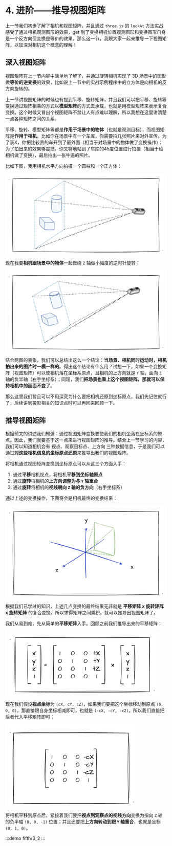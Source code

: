 # 4. 进阶——推导视图矩阵

上一节我们初步了解了相机和视图矩阵，并且通过 `three.js` 的 `lookAt` 方法实战感受了通过相机观测图形的效果，get 到了变换相机位置观测图形和变换图形自身是一个反方向但变换是等价的效果。那么这一节，我跟大家一起来推导一下视图矩阵，以加深对相机这个概念的理解！


## 深入视图矩阵

视图矩阵在上一节内容中简单地了解了，并通过旋转相机实现了 3D 场景中的图形做**等价的逆变换**的效果，比如说上一节中的实战示例程序中的立方体是向相机的反方向旋转的。

上一节讲视图矩阵的时候也有提到平移、旋转矩阵，并且我们可以把平移、旋转等变换通过矩阵相乘的方式以**模型矩阵**的方式去承载，也就是用模型矩阵来表示复合变换。这个时候又冒出个视图矩阵不禁让人有点难以理解，所以我想在这里讲清楚一点各种矩阵之间的关系。

平移、旋转、模型矩阵等都是**作用于场景中的物体**（也就是观测目标），而视图矩阵是**作用于相机**。比如你在场景中有一个车库，你需要拍几张照片来对外宣传。为了装X，你把比较贵的车开到了最外面（相当于对场景中的物体做了变换操作）；为了拍出来的效果够震撼，你又特地站到了车库的45度位置进行拍摄（相当于给相机做了变换），最后拍出一张牛逼的照片。

比如下图，我用相机水平方向拍摄一个圆柱和一个正方体：

![4.1](../../public/images/fifth/4.1.png)

现在我要**相机跟场景中的物体**一起做绕 `Z` 轴做小幅度的逆时针旋转：

![4.2](../../public/images/fifth/4.2.png)

结合两图的表象，我们可以总结出这么一个结论：**当场景、相机同时运动时，相机拍出来的图片时一模一样的**。得出这个结论有什么用？试想一下，如果一个变换矩阵（视图矩阵）可以使相机落在坐标系原点，且相机的上方向就是 `Y` 轴，面向 `Z` 轴的负半轴（右手坐标系）；同理，我们**把场景也乘上这个视图矩阵，那就可以保持相机中的画面不变了**。

那么这里我们暂且可以不用深究为什么要把相机还原到坐标原点，我们先记住就行了，后续讲到投影相关的知识点时可以再回来回顾一下。

## 推导视图矩阵

根据前文的讲述我们知道：通过视图矩阵变换要使我们的相机坐落在坐标系的原点。因此，我们就要基于这一点来进行视图矩阵的推导。结合上一节学习的内容，我们可以知道相机会有 视点、观察目标点、上方向 三种数据信息，于是我们可以通过**对这些相机信息的坐标原点还原**来推导出我们的视图矩阵。

将相机通过视图矩阵变换到坐标原点可以从这三个方面入手：
1. 通过**平移**相机视点，将相机**平移到坐标轴原点**
2. 通过**旋转**将相机的**上方向调整为与 `Y` 轴重合**
3. 通过**旋转**将相机的**视线朝向 `Z` 轴的负方向**（右手坐标系）

通过上述的变换操作，下图将会是相机最终的变换结果：

![4.3](../../public/images/fifth/4.3.png)

根据我们已学过的知识，上述几点变换的最终结果无非就是 **平移矩阵 x 旋转矩阵 x 旋转矩阵** 的复合变换。所以求得矩阵之间乘积，就可以推导出视图矩阵了。

我们从易到难，先从简单的**平移矩阵**入手。回顾之前我们推导出来的平移矩阵：

![3.3](../../public/images/fourth/3.3.png)

现在我们假设**视点坐标**为 `(cX, cY, cZ)`，如果我们要把这个坐标移动到原点 `(0, 0, 0)`，那直接跟自身坐标相减即可，也就是 `(-cX, -cY, -cZ)`。所以我们直接把后者代入平移矩阵即可：

![4.4](../../public/images/fifth/4.4.png)

将相机平移到原点后，紧接着我们要把**视点到观察点的视线方向**变换为指向 `Z` 轴的负半轴 `(0, 0, -1)` 位置；并且还要把**上方向转动到跟 `Y` 轴重合**，也就是坐标 `(0, 1, 0)`。

:::demo
fifth/3_2
:::
